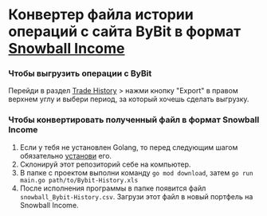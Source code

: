 # Конвертер файла истории операций с сайта ByBit в формат [Snowball Income](https://snowball-income.com/register/ynhjcgcmjvbtscy)

### Чтобы выгрузить операции с ByBit

Перейди в раздел [Trade History](https://www.bybit.com/user/assets/order/fed/spot-history/active) > нажми кнопку "Export" в правом верхнем углу и выбери период, за который хочешь сделать выгрузку.

### Чтобы конвертировать полученный файл в формат Snowball Income

1. Если у тебя не установлен Golang, то перед следующим шагом обязательно [установи](https://go.dev/) его.
2. Склонируй этот репозиторий себе на компьютер.
3. В папке с проектом выполни команду `go mod download`, затем `go run main.go path/to/Bybit-History.xls`
4. После исполнения программы в папке появится файл `snowball_Bybit-History.csv`. Загрузи этот файл в новый портфель на Snowball Income.
